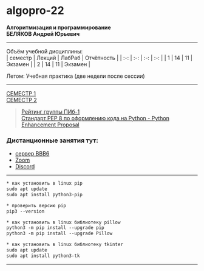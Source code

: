 # algopro-22
**Алгоритмизация и программирование**  
**БЕЛЯКОВ Андрей Юрьевич**  

---  

Объём учебной дисциплины:  
| семестр | Лекций | ЛабРаб | Отчётность |
| :-: | :-: | :-: | :-: |
| 1 | 14 | 11 | Экзамен |
| 2 | 14 | 11 | Экзамен |

Летом: Учебная практика (две недели после сессии)  

---  

[СЕМЕСТР 1](https://github.com/permCoding/algopro-22/blob/master/part1/)  
[СЕМЕСТР 2](https://github.com/permCoding/algopro-22/blob/master/part2/)  

> [Рейтинг группы ПИб-1](https://docs.google.com/spreadsheets/d/1yUvWb0rE2ko-nBnV_a06paKiC4ZWEMi7_ZLK0oT7NFY/edit?usp=sharing)  
> [Стандарт PEP 8 по оформлению кода на Python - Python Enhancement Proposal](https://pythonworld.ru/osnovy/pep-8-rukovodstvo-po-napisaniyu-koda-na-python.html)  

### Дистанционные занятия тут:  
* [сервер BBB6](https://bbb6.psaa.ru/b/j46-s4j-srl-tn2)  
* [Zoom](https://us04web.zoom.us/j/6931731236?pwd=T1lNamFoMjJtMHlSbWVKZHF2d3Qwdz09)  
* [Discord](https://discord.gg/ZK4kgdn)  

---  

```txt
* как установить в linux pip
sudo apt update
sudo apt install python3-pip

* проверить версию pip
pip3 --version

* как установить в linux библиотеку pillow
python3 -m pip install --upgrade pip
python3 -m pip install --upgrade Pillow

* как установить в linux библиотеку tkinter
sudo apt update
sudo apt install python3-tk
```

---
